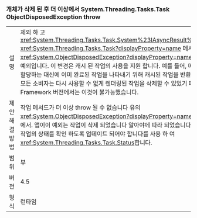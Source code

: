 ### <a name="systemthreadingtaskstask-no-longer-throw-objectdisposedexception-after-object-is-disposed"></a>개체가 삭제 된 후 더 이상에서 System.Threading.Tasks.Task ObjectDisposedException throw

|   |   |
|---|---|
|설명|제외 하 고 <xref:System.Threading.Tasks.Task.System%23IAsyncResult%23AsyncWaitHandle>, <xref:System.Threading.Tasks.Task?displayProperty=name> 메서드는 더 이상 throw는 <xref:System.ObjectDisposedException?displayProperty=name> 는 개체가 삭제 된 후에 예외입니다. 이 변경은 캐시 된 작업의 사용을 지원 합니다. 예를 들어, 메서드는 새로운 작업을 할당하는 대신에 이미 완료된 작업을 나타내기 위해 캐시된 작업을 반환할 수 있습니다. 작업의 모든 소비자는 다시 사용할 수 없게 렌더링된 작업을 삭제할 수 있었기 때문에 이전 .NET Framework 버전에서는 이것이 불가능했습니다.|
|제안 해결 방법|작업 메서드가 더 이상 throw 될 수 없습니다 유의 <xref:System.ObjectDisposedException?displayProperty=name> 는 개체가 삭제 된 경우에서. 앱이이 예외는 작업이 삭제 되었습니다 알아야에 따라 되었습니다, 하는 경우 명시적으로 작업의 상태를 확인 하도록 업데이트 되어야 합니다를 사용 하 여 <xref:System.Threading.Tasks.Task.Status>합니다.|
|범위|부|
|버전|4.5|
|형식|런타임|


